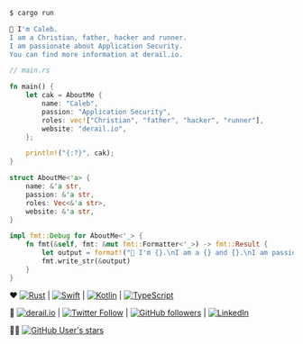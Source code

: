 ```sh
$ cargo run

👋 I'm Caleb.
I am a Christian, father, hacker and runner.
I am passionate about Application Security.
You can find more information at derail.io.
```

```rust
// main.rs

fn main() {
    let cak = AboutMe {
        name: "Caleb",
        passion: "Application Security",
        roles: vec!["Christian", "father", "hacker", "runner"],
        website: "derail.io",
    };

    println!("{:?}", cak);
}

struct AboutMe<'a> {
    name: &'a str,
    passion: &'a str,
    roles: Vec<&'a str>,
    website: &'a str,
}

impl fmt::Debug for AboutMe<'_> {
    fn fmt(&self, fmt: &mut fmt::Formatter<'_>) -> fmt::Result {
        let output = format!("👋 I'm {}.\nI am a {} and {}.\nI am passionate about {}.\nYou can find more information at {}.",self.name, self.roles[..3].join(", "), self.roles[3], self.passion, self.website);
        fmt.write_str(&output)
    }
}
```


 ♥️ [![Rust](https://img.shields.io/badge/-Rust-grey?style=flat-square&logo=Rust)](https://www.rust-lang.org) | [![Swift](https://img.shields.io/badge/-Swift-grey?style=flat-square&logo=Swift)](https://swift.org) | [![Kotlin](https://img.shields.io/badge/-Kotlin-grey?style=flat-square&logo=Kotlin)](https://kotlinlang.org) | [![TypeScript](https://img.shields.io/badge/-TypeScript-grey?style=flat-square&logo=TypeScript)](https://www.typescriptlang.org)

📇 [![derail.io](https://img.shields.io/badge/Website-derail.io-blue?color=purple&style=flat-square)](https://derail.io) | [![Twitter Follow](https://img.shields.io/twitter/follow/cak?color=purple&label=Twitter%20%40OptionalValue&style=flat-square)](https://www.twitter.com/optionalvalue/) | [![GitHub followers](https://img.shields.io/github/followers/cak?color=purple&label=Follow%20GitHub&logoColor=blue&style=flat-square)](https://www.github.com/cak) | [![LinkedIn](https://img.shields.io/badge/-LinkedIn-grey?style=flat-square&logo=Linkedin&color=grey&logoColor=blue&link=https://www.linkedin.com/in/calebk/)](https://www.linkedin.com/in/calebk/) 

👨‍💻 [![GitHub User's stars](https://img.shields.io/github/stars/cak?affiliations=OWNER,ORGANIZATION_MEMBER&color=purple&style=flat-square)](https://www.github.com/cak) 